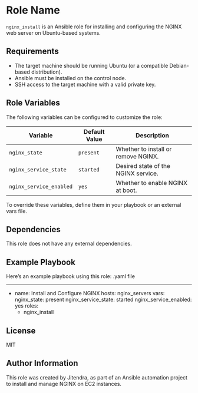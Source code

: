 Role Name
=========

`nginx_install` is an Ansible role for installing and configuring the NGINX web server on Ubuntu-based systems.

Requirements
------------

- The target machine should be running Ubuntu (or a compatible Debian-based distribution).
- Ansible must be installed on the control node.
- SSH access to the target machine with a valid private key.

  
Role Variables
--------------

The following variables can be configured to customize the role:

| Variable                | Default Value | Description                          |
|-------------------------|---------------|--------------------------------------|
| `nginx_state`           | `present`     | Whether to install or remove NGINX.  |
| `nginx_service_state`   | `started`     | Desired state of the NGINX service.  |
| `nginx_service_enabled` | `yes`         | Whether to enable NGINX at boot.     |

To override these variables, define them in your playbook or an external vars file.


Dependencies
------------

This role does not have any external dependencies.

Example Playbook
----------------

Here’s an example playbook using this role:
.yaml file

---
- name: Install and Configure NGINX
  hosts: nginx_servers
  vars:
    nginx_state: present
    nginx_service_state: started
    nginx_service_enabled: yes
  roles:
    - nginx_install


License
-------

MIT

Author Information
------------------

This role was created by Jitendra, as part of an Ansible automation project to install and manage NGINX on EC2 instances.
